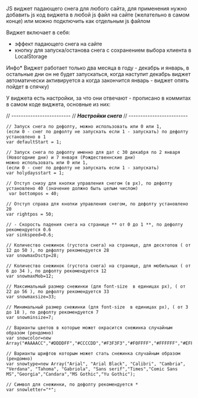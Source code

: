 JS виджет падающего снега для любого сайта, 
для применения нужно добавить js код виджета в любой js файл на сайте (желательно в самом конце)
или можно подключить как отдельным js файлом

Виджет включает в себя:
- эффект падающего снега на сайте
- кнопку для запуска/останова снега с сохранением выбора клиента в LocalStorage

Инфо*
Виджет работает только два месяца в году - декабрь и январь, в остальные дни он не будет запускаться,
когда наступит декабрь виджет автоматически активируется а когда закончится январь - виджет опять пойдет в спячку)

У виджета есть настройки, за что они отвечают - прописано в коммитах в самом коде виджета,
основные из них:

   // -------------------------
    // ***Настройки снега***
   // -------------------------

    // Запуск снега по дефолту, можно использовать или 0 или 1,  
    (если 0 - снег по дефолту не запускать если 1 - запускать) по дефолту установлено в 1
    var defaultStart = 1;

    // Запуск снега по дефолту именно для дат c 30 декабря по 2 января (Новогодние дни) и 7 января (Рождественнские дни) 
    можно использовать или 0 или 1,  
    (если 0 - снег по дефолту не запускать если 1 - запускать)
    var holydaysstart = 1;

    // Отступ снизу для кнопки управления снегом (в px), по дефолту установлено 40 (значение должно быть целым числом)
     var bottompos = 40;

    // Отступ справа для кнопки управления снегом, по дефолту установлено 20
    var rightpos = 50;

    // - Скорость падения снега на странице ** от 0 до 1 **, по дефолту рекомендуется 0.6
    var sinkspeed=0.6; 

    // Количество снежинок (густота снега) на странице, для десктопов ( от 12 до 50 ), по дефолту рекомендуется 28
    var snowmaxDsctp=28;

    // Количество снежинок (густота снега) на странице, для мобильных ( от 6 до 34 ), по дефолту рекомендуется 12
    var snowmaxMob=12;

    // Максимальный размер снежинки (для font-size  в единицах px), ( от 22 до 56 ), по дефолту рекомендуется 33
    var snowmaxsize=33;

    // Минимальный размер снежинки (для font-size  в единицах px), ( от 3 до 18 ), по дефолту рекомендуется 7
    var snowminsize=7;

    // Варианты цветов в которые может окрасится снежинка случайным образом (рендомно)
    var snowcolor=new Array("#AAAACC","#DDDDFF","#CCCCDD","#F3F3F3","#F0FFFF","#FFFFFF","#EFF5FF");

    // Варианты шрифтов которым может стать снежинка случайным образом (рендомно)
    var snowtype=new Array("Arial", "Arial Black", "Calibri", "Cambria", "Verdana", "Tahoma", "Gabriola", "Sans serif","Times","Comic Sans MS","Georgia","Candara","MS Gothic","Yu Gothic");
   
    // Символ для снежинки, по дефолту рекомендуется * 
    var snowletter="*";
